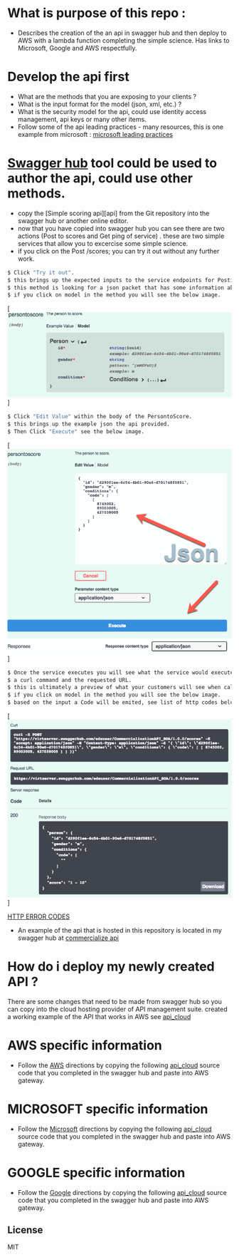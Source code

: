 # What is purpose of this repo :
* Describes the creation of the an api in swagger hub and then deploy to AWS with a lambda function completing the simple science. Has links to Microsoft, Google and AWS respectfully.  

# Develop the api first  
* What are the methods that you are exposing to your clients ?
* What is the input format for the model (json, xml, etc.) ?
* What is the security model for the api, could use identity access management, api keys or many other items.
* Follow some of the api leading practices - many resources, this is one example from microsoft : [microsoft leading practices][ms2]

# [Swagger hub][sh1] tool could be used to author the api, could use other methods.
* copy the [Simple scoring api][api] from the Git repository into the swagger hub or another online editor.
* now that you have copied into swagger hub you can see there are two actions (Post to scores and Get ping of service) . these are two simple services that allow you to excercise some simple science.  
* if you click on the Post /scores; you can try it out without any further work.  

```sh
$ Click "Try it out".
$ this brings up the expected inputs to the service endpoints for Posting a score.
$ this method is looking for a json packet that has some information about the person to be scored.
$ if you click on model in the method you will see the below image.
```
[![model](https://github.com/eddeuser2017/commercialize_api/blob/master/personToScore.png)]

```sh
$ Click "Edit Value" within the body of the PersontoScore.
$ this brings up the example json the api provided.
$ Then Click "Execute" see the below image.
```
[![execute](https://github.com/eddeuser2017/commercialize_api/blob/master/personJsonExecute.png)]

```sh
$ Once the service executes you will see what the service would execute as 
$ a curl command and the requested URL.  
$ this is ultimately a preview of what your customers will see when calling your service.
$ if you click on model in the method you will see the below image.
$ based on the input a Code will be emited, see list of http codes below

```
[![response](https://github.com/eddeuser2017/commercialize_api/blob/master/scorePerson_response.png)]

[HTTP ERROR CODES][http]


* An example of the api that is hosted in this repository is located in my swagger hub at [commercialize api][soa1]


# How do i deploy my newly created API ?
There are some changes that need to be made from swagger hub so you can copy into the cloud hosting provider of API management suite. created a working example of the API that works in AWS see [api_cloud]


# AWS specific information 
* Follow the [AWS][aws1] directions by copying the following [api_cloud] source code that you completed in the swagger hub and paste into AWS gateway.


# MICROSOFT specific information 
* Follow the [Microsoft][ms1] directions by copying the following [api_cloud] source code that you completed in the swagger hub and paste into AWS gateway.


# GOOGLE specific information 
* Follow the [Google][gg1] directions by copying the following [api_cloud] source code that you completed in the swagger hub and paste into AWS gateway.




License
----

MIT


   [sh1]: <https://swagger.io/tools/swaggerhub/>
   [ms1]: <https://azure.microsoft.com/en-us/services/api-management/>
   [ms2]: <https://docs.microsoft.com/en-us/azure/architecture/best-practices/api-design>
   [gg1]: <https://cloud.google.com/apigee-api-management/>
   [aws1]: <https://docs.aws.amazon.com/apigateway/latest/developerguide/integrating-api-with-aws-services-lambda.html>
   [soa1]:<https://app.swaggerhub.com/apis/edeuser/CommercializationAPI_SOA/1.0.0>
   
   [simple scoring api]: <https://github.com/eddeuser2017/commercialize_api/blob/master/simplescoringapi>
   [api_cloud]: <https://github.com/eddeuser2017/commercialize_api/blob/master/api_cloud>
   [scorePerson]: <https://github.com/eddeuser2017/commercialize_api/blob/master/scorePerson>
   [http]: <https://en.wikipedia.org/wiki/List_of_HTTP_status_codes>
  
   
